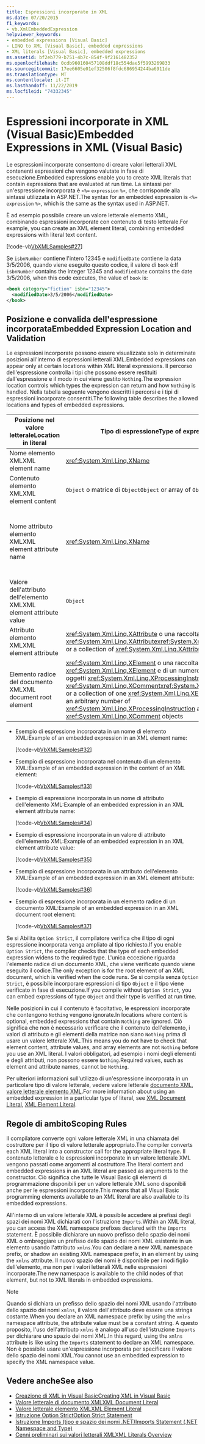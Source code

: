 ```yaml
---
title: Espressioni incorporate in XML
ms.date: 07/20/2015
f1_keywords:
- vb.XmlEmbeddedExpression
helpviewer_keywords:
- embedded expressions [Visual Basic]
- LINQ to XML [Visual Basic], embedded expressions
- XML literals [Visual Basic], embedded expressions
ms.assetid: bf2eb779-b751-4b7c-854f-9f2161482352
ms.openlocfilehash: 0cdb960160457108ddf18c554dae5f5993269833
ms.sourcegitcommit: 17ee6605e01ef32506f8fdc686954244ba6911de
ms.translationtype: MT
ms.contentlocale: it-IT
ms.lasthandoff: 11/22/2019
ms.locfileid: "74332345"
---
```

# <a name="embedded-expressions-in-xml-visual-basic"></a><span data-ttu-id="6ae81-102">Espressioni incorporate in XML (Visual Basic)</span><span class="sxs-lookup"><span data-stu-id="6ae81-102">Embedded Expressions in XML (Visual Basic)</span></span>
<span data-ttu-id="6ae81-103">Le espressioni incorporate consentono di creare valori letterali XML contenenti espressioni che vengono valutate in fase di esecuzione.</span><span class="sxs-lookup"><span data-stu-id="6ae81-103">Embedded expressions enable you to create XML literals that contain expressions that are evaluated at run time.</span></span> <span data-ttu-id="6ae81-104">La sintassi per un'espressione incorporata è `<%=` `expression` `%>`, che corrisponde alla sintassi utilizzata in ASP.NET.</span><span class="sxs-lookup"><span data-stu-id="6ae81-104">The syntax for an embedded expression is `<%=` `expression` `%>`, which is the same as the syntax used in ASP.NET.</span></span>  
  
 <span data-ttu-id="6ae81-105">È ad esempio possibile creare un valore letterale elemento XML, combinando espressioni incorporate con contenuto di testo letterale.</span><span class="sxs-lookup"><span data-stu-id="6ae81-105">For example, you can create an XML element literal, combining embedded expressions with literal text content.</span></span>  
  
 [!code-vb[VbXMLSamples#27](~/samples/snippets/visualbasic/VS_Snippets_VBCSharp/VbXMLSamples/VB/XMLSamples13.vb#27)]  
  
 <span data-ttu-id="6ae81-106">Se `isbnNumber` contiene l'intero 12345 e `modifiedDate` contiene la data 3/5/2006, quando viene eseguito questo codice, il valore di `book` è:</span><span class="sxs-lookup"><span data-stu-id="6ae81-106">If `isbnNumber` contains the integer 12345 and `modifiedDate` contains the date 3/5/2006, when this code executes, the value of `book` is:</span></span>  
  
```xml  
<book category="fiction" isbn="12345">  
  <modifiedDate>3/5/2006</modifiedDate>  
</book>  
```  
  
## <a name="embedded-expression-location-and-validation"></a><span data-ttu-id="6ae81-107">Posizione e convalida dell'espressione incorporata</span><span class="sxs-lookup"><span data-stu-id="6ae81-107">Embedded Expression Location and Validation</span></span>  
 <span data-ttu-id="6ae81-108">Le espressioni incorporate possono essere visualizzate solo in determinate posizioni all'interno di espressioni letterali XML.</span><span class="sxs-lookup"><span data-stu-id="6ae81-108">Embedded expressions can appear only at certain locations within XML literal expressions.</span></span> <span data-ttu-id="6ae81-109">Il percorso dell'espressione controlla i tipi che possono essere restituiti dall'espressione e il modo in cui viene gestito `Nothing`.</span><span class="sxs-lookup"><span data-stu-id="6ae81-109">The expression location controls which types the expression can return and how `Nothing` is handled.</span></span> <span data-ttu-id="6ae81-110">Nella tabella seguente vengono descritti i percorsi e i tipi di espressioni incorporate consentiti.</span><span class="sxs-lookup"><span data-stu-id="6ae81-110">The following table describes the allowed locations and types of embedded expressions.</span></span>  
  
|<span data-ttu-id="6ae81-111">Posizione nel valore letterale</span><span class="sxs-lookup"><span data-stu-id="6ae81-111">Location in literal</span></span>|<span data-ttu-id="6ae81-112">Tipo di espressione</span><span class="sxs-lookup"><span data-stu-id="6ae81-112">Type of expression</span></span>|<span data-ttu-id="6ae81-113">Gestione dei `Nothing`</span><span class="sxs-lookup"><span data-stu-id="6ae81-113">Handling of `Nothing`</span></span>|  
|---|---|---|  
|<span data-ttu-id="6ae81-114">Nome elemento XML</span><span class="sxs-lookup"><span data-stu-id="6ae81-114">XML element name</span></span>|<xref:System.Xml.Linq.XName>|<span data-ttu-id="6ae81-115">Errore</span><span class="sxs-lookup"><span data-stu-id="6ae81-115">Error</span></span>|  
|<span data-ttu-id="6ae81-116">Contenuto elemento XML</span><span class="sxs-lookup"><span data-stu-id="6ae81-116">XML element content</span></span>|<span data-ttu-id="6ae81-117">`Object` o matrice di `Object`</span><span class="sxs-lookup"><span data-stu-id="6ae81-117">`Object` or array of `Object`</span></span>|<span data-ttu-id="6ae81-118">Ignorato</span><span class="sxs-lookup"><span data-stu-id="6ae81-118">Ignored</span></span>|  
|<span data-ttu-id="6ae81-119">Nome attributo elemento XML</span><span class="sxs-lookup"><span data-stu-id="6ae81-119">XML element attribute name</span></span>|<xref:System.Xml.Linq.XName>|<span data-ttu-id="6ae81-120">Errore, a meno che anche il valore dell'attributo non sia `Nothing`</span><span class="sxs-lookup"><span data-stu-id="6ae81-120">Error, unless the attribute value is also `Nothing`</span></span>|  
|<span data-ttu-id="6ae81-121">Valore dell'attributo dell'elemento XML</span><span class="sxs-lookup"><span data-stu-id="6ae81-121">XML element attribute value</span></span>|`Object`|<span data-ttu-id="6ae81-122">Dichiarazione di attributo ignorata</span><span class="sxs-lookup"><span data-stu-id="6ae81-122">Attribute declaration ignored</span></span>|  
|<span data-ttu-id="6ae81-123">Attributo elemento XML</span><span class="sxs-lookup"><span data-stu-id="6ae81-123">XML element attribute</span></span>|<span data-ttu-id="6ae81-124"><xref:System.Xml.Linq.XAttribute> o una raccolta di <xref:System.Xml.Linq.XAttribute></span><span class="sxs-lookup"><span data-stu-id="6ae81-124"><xref:System.Xml.Linq.XAttribute> or a collection of <xref:System.Xml.Linq.XAttribute></span></span>|<span data-ttu-id="6ae81-125">Ignorato</span><span class="sxs-lookup"><span data-stu-id="6ae81-125">Ignored</span></span>|  
|<span data-ttu-id="6ae81-126">Elemento radice del documento XML</span><span class="sxs-lookup"><span data-stu-id="6ae81-126">XML document root element</span></span>|<span data-ttu-id="6ae81-127"><xref:System.Xml.Linq.XElement> o una raccolta di un oggetto <xref:System.Xml.Linq.XElement> e di un numero arbitrario di oggetti <xref:System.Xml.Linq.XProcessingInstruction> e <xref:System.Xml.Linq.XComment></span><span class="sxs-lookup"><span data-stu-id="6ae81-127"><xref:System.Xml.Linq.XElement> or a collection of one <xref:System.Xml.Linq.XElement> object and an arbitrary number of <xref:System.Xml.Linq.XProcessingInstruction> and <xref:System.Xml.Linq.XComment> objects</span></span>|<span data-ttu-id="6ae81-128">Ignorato</span><span class="sxs-lookup"><span data-stu-id="6ae81-128">Ignored</span></span>|  
  
- <span data-ttu-id="6ae81-129">Esempio di espressione incorporata in un nome di elemento XML:</span><span class="sxs-lookup"><span data-stu-id="6ae81-129">Example of an embedded expression in an XML element name:</span></span>  
  
     [!code-vb[VbXMLSamples#32](~/samples/snippets/visualbasic/VS_Snippets_VBCSharp/VbXMLSamples/VB/XMLSamples13.vb#32)]  
  
- <span data-ttu-id="6ae81-130">Esempio di espressione incorporata nel contenuto di un elemento XML:</span><span class="sxs-lookup"><span data-stu-id="6ae81-130">Example of an embedded expression in the content of an XML element:</span></span>  
  
     [!code-vb[VbXMLSamples#33](~/samples/snippets/visualbasic/VS_Snippets_VBCSharp/VbXMLSamples/VB/XMLSamples13.vb#33)]  
  
- <span data-ttu-id="6ae81-131">Esempio di espressione incorporata in un nome di attributo dell'elemento XML:</span><span class="sxs-lookup"><span data-stu-id="6ae81-131">Example of an embedded expression in an XML element attribute name:</span></span>  
  
     [!code-vb[VbXMLSamples#34](~/samples/snippets/visualbasic/VS_Snippets_VBCSharp/VbXMLSamples/VB/XMLSamples13.vb#34)]  
  
- <span data-ttu-id="6ae81-132">Esempio di espressione incorporata in un valore di attributo dell'elemento XML:</span><span class="sxs-lookup"><span data-stu-id="6ae81-132">Example of an embedded expression in an XML element attribute value:</span></span>  
  
     [!code-vb[VbXMLSamples#35](~/samples/snippets/visualbasic/VS_Snippets_VBCSharp/VbXMLSamples/VB/XMLSamples13.vb#35)]  
  
- <span data-ttu-id="6ae81-133">Esempio di espressione incorporata in un attributo dell'elemento XML:</span><span class="sxs-lookup"><span data-stu-id="6ae81-133">Example of an embedded expression in an XML element attribute:</span></span>  
  
     [!code-vb[VbXMLSamples#36](~/samples/snippets/visualbasic/VS_Snippets_VBCSharp/VbXMLSamples/VB/XMLSamples13.vb#36)]  
  
- <span data-ttu-id="6ae81-134">Esempio di espressione incorporata in un elemento radice di un documento XML:</span><span class="sxs-lookup"><span data-stu-id="6ae81-134">Example of an embedded expression in an XML document root element:</span></span>  
  
     [!code-vb[VbXMLSamples#37](~/samples/snippets/visualbasic/VS_Snippets_VBCSharp/VbXMLSamples/VB/XMLSamples13.vb#37)]  
  
 <span data-ttu-id="6ae81-135">Se si Abilita `Option Strict`, il compilatore verifica che il tipo di ogni espressione incorporata venga ampliato al tipo richiesto.</span><span class="sxs-lookup"><span data-stu-id="6ae81-135">If you enable `Option Strict`, the compiler checks that the type of each embedded expression widens to the required type.</span></span> <span data-ttu-id="6ae81-136">L'unica eccezione riguarda l'elemento radice di un documento XML, che viene verificato quando viene eseguito il codice.</span><span class="sxs-lookup"><span data-stu-id="6ae81-136">The only exception is for the root element of an XML document, which is verified when the code runs.</span></span> <span data-ttu-id="6ae81-137">Se si compila senza `Option Strict`, è possibile incorporare espressioni di tipo `Object` e il tipo viene verificato in fase di esecuzione.</span><span class="sxs-lookup"><span data-stu-id="6ae81-137">If you compile without `Option Strict`, you can embed expressions of type `Object` and their type is verified at run time.</span></span>  
  
 <span data-ttu-id="6ae81-138">Nelle posizioni in cui il contenuto è facoltativo, le espressioni incorporate che contengono `Nothing` vengono ignorate.</span><span class="sxs-lookup"><span data-stu-id="6ae81-138">In locations where content is optional, embedded expressions that contain `Nothing` are ignored.</span></span> <span data-ttu-id="6ae81-139">Ciò significa che non è necessario verificare che il contenuto dell'elemento, i valori di attributo e gli elementi della matrice non siano `Nothing` prima di usare un valore letterale XML.</span><span class="sxs-lookup"><span data-stu-id="6ae81-139">This means you do not have to check that element content, attribute values, and array elements are not `Nothing` before you use an XML literal.</span></span> <span data-ttu-id="6ae81-140">I valori obbligatori, ad esempio i nomi degli elementi e degli attributi, non possono essere `Nothing`.</span><span class="sxs-lookup"><span data-stu-id="6ae81-140">Required values, such as element and attribute names, cannot be `Nothing`.</span></span>  
  
 <span data-ttu-id="6ae81-141">Per ulteriori informazioni sull'utilizzo di un'espressione incorporata in un particolare tipo di valore letterale, vedere valore letterale [documento XML](../../../../visual-basic/language-reference/xml-literals/xml-document-literal.md), [valore letterale elemento XML](../../../../visual-basic/language-reference/xml-literals/xml-element-literal.md).</span><span class="sxs-lookup"><span data-stu-id="6ae81-141">For more information about using an embedded expression in a particular type of literal, see [XML Document Literal](../../../../visual-basic/language-reference/xml-literals/xml-document-literal.md), [XML Element Literal](../../../../visual-basic/language-reference/xml-literals/xml-element-literal.md).</span></span>  
  
## <a name="scoping-rules"></a><span data-ttu-id="6ae81-142">Regole di ambito</span><span class="sxs-lookup"><span data-stu-id="6ae81-142">Scoping Rules</span></span>  
 <span data-ttu-id="6ae81-143">Il compilatore converte ogni valore letterale XML in una chiamata del costruttore per il tipo di valore letterale appropriato.</span><span class="sxs-lookup"><span data-stu-id="6ae81-143">The compiler converts each XML literal into a constructor call for the appropriate literal type.</span></span> <span data-ttu-id="6ae81-144">Il contenuto letterale e le espressioni incorporate in un valore letterale XML vengono passati come argomenti al costruttore.</span><span class="sxs-lookup"><span data-stu-id="6ae81-144">The literal content and embedded expressions in an XML literal are passed as arguments to the constructor.</span></span> <span data-ttu-id="6ae81-145">Ciò significa che tutte le Visual Basic gli elementi di programmazione disponibili per un valore letterale XML sono disponibili anche per le espressioni incorporate.</span><span class="sxs-lookup"><span data-stu-id="6ae81-145">This means that all Visual Basic programming elements available to an XML literal are also available to its embedded expressions.</span></span>  
  
 <span data-ttu-id="6ae81-146">All'interno di un valore letterale XML è possibile accedere ai prefissi degli spazi dei nomi XML dichiarati con l'istruzione `Imports`.</span><span class="sxs-lookup"><span data-stu-id="6ae81-146">Within an XML literal, you can access the XML namespace prefixes declared with the `Imports` statement.</span></span> <span data-ttu-id="6ae81-147">È possibile dichiarare un nuovo prefisso dello spazio dei nomi XML o ombreggiare un prefisso dello spazio dei nomi XML esistente in un elemento usando l'attributo `xmlns`.</span><span class="sxs-lookup"><span data-stu-id="6ae81-147">You can declare a new XML namespace prefix, or shadow an existing XML namespace prefix, in an element by using the `xmlns` attribute.</span></span> <span data-ttu-id="6ae81-148">Il nuovo spazio dei nomi è disponibile per i nodi figlio dell'elemento, ma non per i valori letterali XML nelle espressioni incorporate.</span><span class="sxs-lookup"><span data-stu-id="6ae81-148">The new namespace is available to the child nodes of that element, but not to XML literals in embedded expressions.</span></span>  
  
> [!NOTE]
> <span data-ttu-id="6ae81-149">Quando si dichiara un prefisso dello spazio dei nomi XML usando l'attributo dello spazio dei nomi `xmlns`, il valore dell'attributo deve essere una stringa costante.</span><span class="sxs-lookup"><span data-stu-id="6ae81-149">When you declare an XML namespace prefix by using the `xmlns` namespace attribute, the attribute value must be a constant string.</span></span> <span data-ttu-id="6ae81-150">A questo proposito, l'uso dell'attributo `xmlns` è analogo all'uso dell'istruzione `Imports` per dichiarare uno spazio dei nomi XML.</span><span class="sxs-lookup"><span data-stu-id="6ae81-150">In this regard, using the `xmlns` attribute is like using the `Imports` statement to declare an XML namespace.</span></span> <span data-ttu-id="6ae81-151">Non è possibile usare un'espressione incorporata per specificare il valore dello spazio dei nomi XML.</span><span class="sxs-lookup"><span data-stu-id="6ae81-151">You cannot use an embedded expression to specify the XML namespace value.</span></span>  
  
## <a name="see-also"></a><span data-ttu-id="6ae81-152">Vedere anche</span><span class="sxs-lookup"><span data-stu-id="6ae81-152">See also</span></span>

- [<span data-ttu-id="6ae81-153">Creazione di XML in Visual Basic</span><span class="sxs-lookup"><span data-stu-id="6ae81-153">Creating XML in Visual Basic</span></span>](../../../../visual-basic/programming-guide/language-features/xml/creating-xml.md)
- [<span data-ttu-id="6ae81-154">Valore letterale di documento XML</span><span class="sxs-lookup"><span data-stu-id="6ae81-154">XML Document Literal</span></span>](../../../../visual-basic/language-reference/xml-literals/xml-document-literal.md)
- [<span data-ttu-id="6ae81-155">Valore letterale elemento XML</span><span class="sxs-lookup"><span data-stu-id="6ae81-155">XML Element Literal</span></span>](../../../../visual-basic/language-reference/xml-literals/xml-element-literal.md)
- [<span data-ttu-id="6ae81-156">Istruzione Option Strict</span><span class="sxs-lookup"><span data-stu-id="6ae81-156">Option Strict Statement</span></span>](../../../../visual-basic/language-reference/statements/option-strict-statement.md)
- [<span data-ttu-id="6ae81-157">Istruzione Imports (tipo e spazio dei nomi .NET)</span><span class="sxs-lookup"><span data-stu-id="6ae81-157">Imports Statement (.NET Namespace and Type)</span></span>](../../../../visual-basic/language-reference/statements/imports-statement-net-namespace-and-type.md)
- [<span data-ttu-id="6ae81-158">Cenni preliminari sui valori letterali XML</span><span class="sxs-lookup"><span data-stu-id="6ae81-158">XML Literals Overview</span></span>](../../../../visual-basic/programming-guide/language-features/xml/xml-literals-overview.md)

